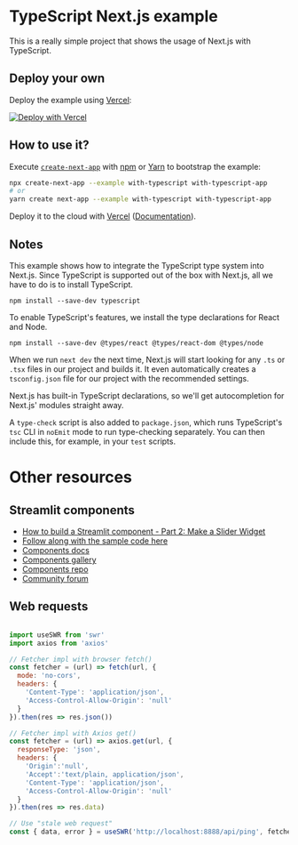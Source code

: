 # TypeScript Next.js example

This is a really simple project that shows the usage of Next.js with TypeScript.

## Deploy your own

Deploy the example using [Vercel](https://vercel.com):

[![Deploy with Vercel](https://vercel.com/button)](https://vercel.com/import/project?template=https://github.com/vercel/next.js/tree/canary/examples/with-typescript)

## How to use it?

Execute [`create-next-app`](https://github.com/vercel/next.js/tree/canary/packages/create-next-app) with [npm](https://docs.npmjs.com/cli/init) or [Yarn](https://yarnpkg.com/lang/en/docs/cli/create/) to bootstrap the example:

```bash
npx create-next-app --example with-typescript with-typescript-app
# or
yarn create next-app --example with-typescript with-typescript-app
```

Deploy it to the cloud with [Vercel](https://vercel.com/import?filter=next.js&utm_source=github&utm_medium=readme&utm_campaign=next-example) ([Documentation](https://nextjs.org/docs/deployment)).

## Notes

This example shows how to integrate the TypeScript type system into Next.js. Since TypeScript is supported out of the box with Next.js, all we have to do is to install TypeScript.

```
npm install --save-dev typescript
```

To enable TypeScript's features, we install the type declarations for React and Node.

```
npm install --save-dev @types/react @types/react-dom @types/node
```

When we run `next dev` the next time, Next.js will start looking for any `.ts` or `.tsx` files in our project and builds it. It even automatically creates a `tsconfig.json` file for our project with the recommended settings.

Next.js has built-in TypeScript declarations, so we'll get autocompletion for Next.js' modules straight away.

A `type-check` script is also added to `package.json`, which runs TypeScript's `tsc` CLI in `noEmit` mode to run type-checking separately. You can then include this, for example, in your `test` scripts.


# Other resources

## Streamlit components

- [How to build a Streamlit component - Part 2: Make a Slider Widget](https://www.youtube.com/watch?v=QjccJl_7Jco&feature=emb_logo)
- [Follow along with the sample code here](https://github.com/tconkling/streamlit-discrete-slider)
- [Components docs](https://docs.streamlit.io/en/stable/develop_streamlit_components.html)
- [Components gallery](https://www.streamlit.io/components)
- [Components repo](https://github.com/streamlit/component-template)
- [Community forum](https://discuss.streamlit.io/)

## Web requests

```javascript

import useSWR from 'swr'
import axios from 'axios'

// Fetcher impl with browser fetch()
const fetcher = (url) => fetch(url, {
  mode: 'no-cors',
  headers: {
    'Content-Type': 'application/json',
    'Access-Control-Allow-Origin': 'null'
  }
}).then(res => res.json())

// Fetcher impl with Axios get()
const fetcher = (url) => axios.get(url, {
  responseType: 'json',
  headers: {
    'Origin':'null',
    'Accept':'text/plain, application/json',
    'Content-Type': 'application/json',
    'Access-Control-Allow-Origin': 'null'
  }
}).then(res => res.data)

// Use "stale web request"
const { data, error } = useSWR('http://localhost:8888/api/ping', fetcher)

```
